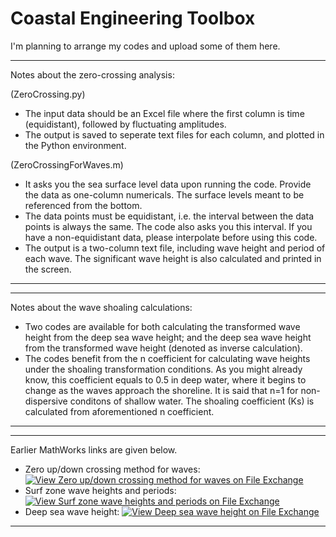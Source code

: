 # Coastal Engineering Toolbox

I'm planning to arrange my codes and upload some of them here.

***
Notes about the zero-crossing analysis:

(ZeroCrossing.py)
- The input data should be an Excel file where the first column is time (equidistant), followed by fluctuating amplitudes.
- The output is saved to seperate text files for each column, and plotted in the Python environment.

(ZeroCrossingForWaves.m)
- It asks you the sea surface level data upon running the code. Provide the data as one-column numericals. The surface levels meant to be referenced from the bottom.
- The data points must be equidistant, i.e. the interval between the data points is always the same. The code also asks you this interval. If you have a non-equidistant data, please interpolate before using this code.
- The output is a two-column text file, including wave height and period of each wave. The significant wave height is also calculated and printed in the screen.
***

***
Notes about the wave shoaling calculations:
- Two codes are available for both calculating the transformed wave height from the deep sea wave height; and the deep sea wave height from the transformed wave height (denoted as inverse calculation).
- The codes benefit from the n coefficient for calculating wave heights under the shoaling transformation conditions. As you might already know, this coefficient equals to 0.5 in deep water, where it begins to change as the waves approach the shoreline. It is said that n=1 for non-dispersive conditons of shallow water. The shoaling coefficient (Ks) is calculated from aforementioned n coefficient.
***

***
Earlier MathWorks links are given below.
- Zero up/down crossing method for waves:
[![View Zero up/down crossing method for waves on File Exchange](https://www.mathworks.com/matlabcentral/images/matlab-file-exchange.svg)](https://www.mathworks.com/matlabcentral/fileexchange/62614-zero-up-down-crossing-method-for-waves)
- Surf zone wave heights and periods:
[![View Surf zone wave heights and periods on File Exchange](https://www.mathworks.com/matlabcentral/images/matlab-file-exchange.svg)](https://www.mathworks.com/matlabcentral/fileexchange/62612-surf-zone-wave-heights-and-periods)
- Deep sea wave height:
[![View Deep sea wave height on File Exchange](https://www.mathworks.com/matlabcentral/images/matlab-file-exchange.svg)](https://www.mathworks.com/matlabcentral/fileexchange/62613-deep-sea-wave-height)
***
